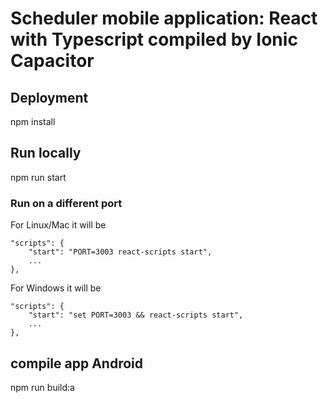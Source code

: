 # Scheduler mobile application: React with Typescript compiled by Ionic Capacitor

## Deployment
npm install

## Run locally
npm run start

### Run on a different port
For Linux/Mac it will be

```
"scripts": {
    "start": "PORT=3003 react-scripts start",
    ...
},
```

For Windows it will be
```
"scripts": {
    "start": "set PORT=3003 && react-scripts start",
    ...
},
```

## compile app Android
npm run build:a
